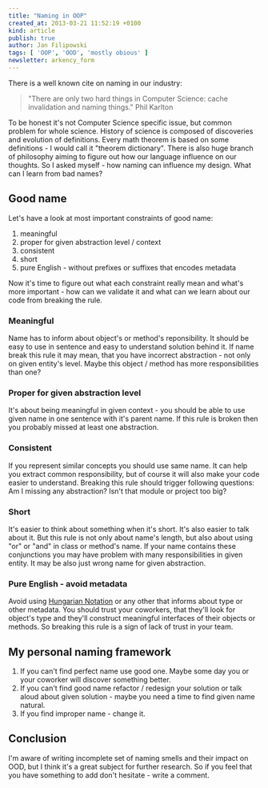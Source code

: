 ```yaml
---
title: "Naming in OOP"
created_at: 2013-03-21 11:52:19 +0100
kind: article
publish: true
author: Jan Filipowski
tags: [ 'OOP', 'OOD', 'mostly obious' ]
newsletter: arkency_form
---
```


There is a well known cite on naming in our industry:

> "There are only two hard things in Computer Science: cache invalidation and naming things." Phil Karlton

To be honest it's not Computer Science specific issue, but common problem for whole science. History of science is composed of discoveries and evolution of definitions. Every math theorem is based on some definitions - I would call it "theorem dictionary". There is also huge branch of philosophy aiming to figure out how our language influence on our thoughts. So I asked myself - how naming can influence my design. What can I learn from bad names?

<!-- more -->

## Good name

Let's have a look at most important constraints of good name:

1. meaningful
2. proper for given abstraction level / context
3. consistent
4. short
5. pure English - without prefixes or suffixes that encodes metadata

Now it's time to figure out what each constraint really mean and what's more important - how can we validate it and what can we learn about our code from breaking the rule.

### Meaningful

Name has to inform about object's or method's reponsibility. It should be easy to use in sentence and easy to understand solution behind it. If name break this rule it may mean, that you have incorrect abstraction - not only on given entity's level. Maybe this object / method has more responsibilities than one?

### Proper for given abstraction level

It's about being meaningful in given context - you should be able to use given name in one sentence with it's parent name. If this rule is broken then you probably missed at least one abstraction.

### Consistent

If you represent similar concepts you should use same name. It can help you extract common responsibility, but of course it will also make your code easier to understand. Breaking this rule should trigger following questions: Am I missing any abstraction? Isn't that module or project too big?

### Short

It's easier to think about something when it's short. It's also easier to talk about it. But this rule is not only about name's length, but also about using "or" or "and" in class or method's name. If your name contains these conjunctions you may have problem with many responsibilities in given entity. It may be also just wrong name for given abstraction.

### Pure English - avoid metadata

Avoid using [Hungarian Notation](http://en.wikipedia.org/wiki/Hungarian_notation) or any other that informs about type or other metadata. You should trust your coworkers, that they'll look for object's type and they'll construct meaningful interfaces of their objects or methods. So breaking this rule is a sign of lack of trust in your team.

## My personal naming framework

1. If you can't find perfect name use good one. Maybe some day you or your coworker will discover something better.
2. If you can't find good name refactor / redesign your solution or talk aloud about given solution - maybe you need a time to find given name natural.
3. If you find improper name - change it.

## Conclusion

I'm aware of writing incomplete set of naming smells and their impact on OOD, but I think it's a great subject for further research. So if you feel that you have something to add don't hesitate - write a comment.
